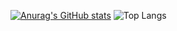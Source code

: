 <!--
## Jaemin LEE 👋

> Frontend Developer

## 🔥 Project in progress

   * [**ilsanPark**](https://github.com/jm4293/ilsanPark)
   * airplaneBoard
-->



[![Anurag's GitHub stats](https://github-readme-stats.vercel.app/api?username=jm4293)](https://github.com/jm4293/github-readme-stats) 
![Top Langs](https://github-readme-stats.vercel.app/api/top-langs/?username=jm4293&layout=compact)


<!--
**jm4293/jm4293** is a ✨ _special_ ✨ repository because its `README.md` (this file) appears on your GitHub profile.

Here are some ideas to get you started:

- 🔭 I’m currently working on ...
- 🌱 I’m currently learning ...
- 👯 I’m looking to collaborate on ...
- 🤔 I’m looking for help with ...
- 💬 Ask me about ...
- 📫 How to reach me: ...
- 😄 Pronouns: ...
- ⚡ Fun fact: ...
-->
